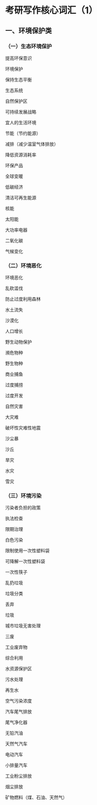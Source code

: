 # 考研写作核心词汇（1）

## 一、环境保护类

### （一）生态环境保护



提高环保意识

环境保护

保持生态平衡

生态系统

自然保护区

可持续发展战略

宜人的生活环境

节能（节约能源）

减排（减少温室气体排放）

降低资源消耗率

环保产品

全球变暖

低碳经济

清洁可再生能源

核能

太阳能

大功率电器

二氧化碳

气候变化



### （二）环境恶化



环境恶化

乱砍滥伐

防止过度利用森林

水土流失

沙漠化

人口增长

野生动物保护

濒危物种

野生物种

商业捕鱼

过度捕捞

过度开发

自然灾害

大灾难

破坏性灾难性地震

沙尘暴

沙丘

旱灾

水灾

雪灾



### （三）环境污染



污染者负担的政策

执法检查

限期治理

白色污染

限制使用一次性塑料袋

可降解一次性塑料袋

一次性筷子

乱扔垃圾

垃圾分类

丢弃

垃圾

城市垃圾无害处理

三废

工业废弃物

综合利用

水资源保护区

污水处理

再生水

空气污染浓度

汽车尾气排放

尾气净化器

无铅汽油

天然气汽车

电动汽车

小排量汽车

工业粉尘排放

烟尘排放

矿物燃料（煤、石油、天然气）